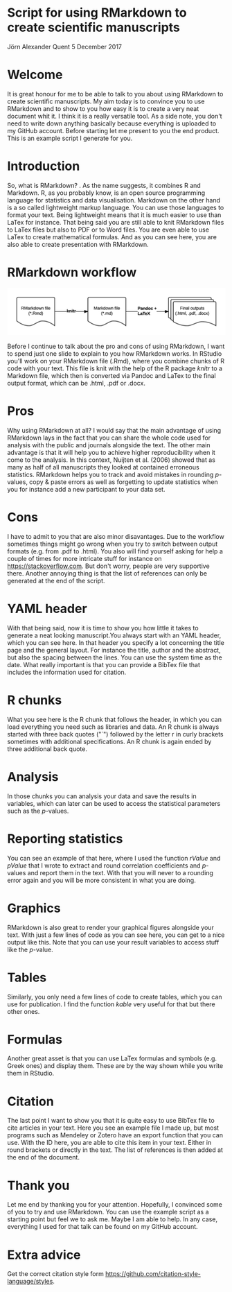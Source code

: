 Script for using RMarkdown to create scientific manuscripts
================
Jörn Alexander Quent
5 December 2017

Welcome
=======

It is great honour for me to be able to talk to you about using RMarkdown to create scientific manuscripts. My aim today is to convince you to use RMarkdown and to show to you how easy it is to create a very neat document whit it. I think it is a really versatile tool. As a side note, you don't need to write down anything basically because everything is uploaded to my GitHub account. Before starting let me present to you the end product. This is an example script I generate for you.

Introduction
============

So, what is RMarkdown? . As the name suggests, it combines R and Markdown. R, as you probably know, is an open source programming language for statistics and data visualisation. Markdown on the other hand is a so called lightweight markup language. You can use those languages to format your text. Being lightweight means that it is much easier to use than LaTex for instance. That being said you are still able to knit RMarkdown files to LaTex files but also to PDF or to Word files. You are even able to use LaTex to create mathematical formulas. And as you can see here, you are also able to create presentation with RMarkdown.

RMarkdown workflow
==================

![Taken from <http://bioconnector.org/workshops/r-rmarkdown.html>](images/rmarkdown-workflow.png)

Before I continue to talk about the pro and cons of using RMarkdown, I want to spend just one slide to explain to you how RMarkdown works. In RStudio you'll work on your RMarkdown file (.Rmd), where you combine chunks of R code with your text. This file is knit with the help of the R package *knitr* to a Markdown file, which then is converted via Pandoc and LaTex to the final output format, which can be .html, .pdf or .docx.

Pros
====

Why using RMarkdown at all? I would say that the main advantage of using RMarkdown lays in the fact that you can share the whole code used for analysis with the public and journals alongside the text. The other main advantage is that it will help you to achieve higher reproducibility when it come to the analysis. In this context, Nuijten et al. (2006) showed that as many as half of all manuscripts they looked at contained erroneous statistics. RMarkdown helps you to track and avoid mistakes in rounding *p*-values, copy & paste errors as well as forgetting to update statistics when you for instance add a new participant to your data set.

Cons
====

I have to admit to you that are also minor disavantages. Due to the workflow sometimes things might go wrong when you try to switch between output formats (e.g. from .pdf to .html). You also will find yourself asking for help a couple of times for more intricate stuff for instance on <https://stackoverflow.com>. But don't worry, people are very supportive there. Another annoying thing is that the list of references can only be generated at the end of the script.

YAML header
===========

With that being said, now it is time to show you how little it takes to generate a neat looking manuscript.You always start with an YAML header, which you can see here. In that header you specify a lot concerning the title page and the general layout. For instance the title, author and the abstract, but also the spacing between the lines. You can use the system time as the date. What really important is that you can provide a BibTex file that includes the information used for citation.

R chunks
========

What you see here is the R chunk that follows the header, in which you can load everything you need such as libraries and data. An R chunk is always started with three back quotes ("\`") followed by the letter r in curly brackets sometimes with additional specifications. An R chunk is again ended by three additional back quote.

Analysis
========

In those chunks you can analysis your data and save the results in variables, which can later can be used to access the statistical parameters such as the *p*-values.

Reporting statistics
====================

You can see an example of that here, where I used the function *rValue* and *pValue* that I wrote to extract and round correlation coefficients and *p*-values and report them in the text. With that you will never to a rounding error again and you will be more consistent in what you are doing.

Graphics
========

RMarkdown is also great to render your graphical figures alongside your text. With just a few lines of code as you can see here, you can get to a nice output like this. Note that you can use your result variables to access stuff like the *p*-value.

Tables
======

Similarly, you only need a few lines of code to create tables, which you can use for publication. I find the function *kable* very useful for that but there other ones.

Formulas
========

Another great asset is that you can use LaTex formulas and symbols (e.g. Greek ones) and display them. These are by the way shown while you write them in RStudio.

Citation
========

The last point I want to show you that it is quite easy to use BibTex file to cite articles in your text. Here you see an example file I made up, but most programs such as Mendeley or Zotero have an export function that you can use. With the ID here, you are able to cite this item in your text. Either in round brackets or directly in the text. The list of references is then added at the end of the document.

Thank you
=========

Let me end by thanking you for your attention. Hopefully, I convinced some of you to try and use RMarkdown. You can use the example script as a starting point but feel we to ask me. Maybe I am able to help. In any case, everything I used for that talk can be found on my GitHub account.

Extra advice
============

Get the correct citation style form <https://github.com/citation-style-language/styles>.
